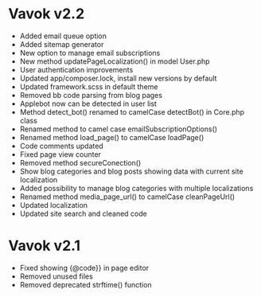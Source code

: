 # Vavok v2.2

- Added email queue option
- Added sitemap generator
- New option to manage email subscriptions
- New method updatePageLocalization() in model User.php
- User authentication improvements
- Updated app/composer.lock, install new versions by default
- Updated framework.scss in default theme
- Removed bb code parsing from blog pages
- Applebot now can be detected in user list
- Method detect_bot() renamed to camelCase detectBot() in Core.php class
- Renamed method to camel case emailSubscriptionOptions()
- Renamed method load_page() to camelCase loadPage()
- Code comments updated
- Fixed page view counter
- Removed method secureConection()
- Show blog categories and blog posts showing data with current site localization
- Added possibility to manage blog categories with multiple localizations
- Renamed method media_page_url() to camelCase cleanPageUrl()
- Updated localization
- Updated site search and cleaned code



# Vavok v2.1

- Fixed showing {@code}} in page editor
- Removed unused files
- Removed deprecated strftime() function